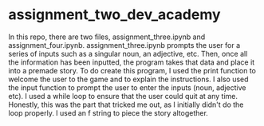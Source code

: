 # assignment_two_dev_academy
In this repo, there are two files, assignment_three.ipynb and assignment_four.ipynb. 
assignment_three.ipynb prompts the user for a series of inputs such as a singular noun, an adjective, etc. Then,
once all the information has been inputted, the program takes that data and place it into a premade story. 
To do create this program, I used the print function to welcome the user to the game and to explain the instructions. I also used the input function to prompt the user to enter the inputs (noun, adjective etc). I used a while loop to ensure that the user could quit at any time. Honestly, this was the part that tricked me out, as I initially didn't do the loop properly. I used an f string to piece the story altogether.

